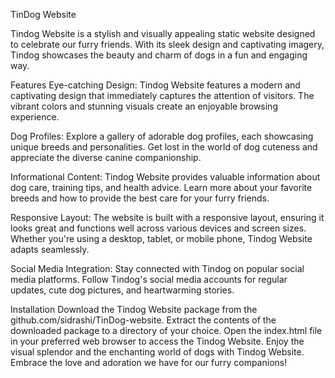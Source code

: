 TinDog Website

Tindog Website is a stylish and visually appealing static website designed to celebrate our furry friends. With its sleek design and captivating imagery, Tindog showcases the beauty and charm of dogs in a fun and engaging way.

Features
Eye-catching Design: Tindog Website features a modern and captivating design that immediately captures the attention of visitors. The vibrant colors and stunning visuals create an enjoyable browsing experience.

Dog Profiles: Explore a gallery of adorable dog profiles, each showcasing unique breeds and personalities. Get lost in the world of dog cuteness and appreciate the diverse canine companionship.

Informational Content: Tindog Website provides valuable information about dog care, training tips, and health advice. Learn more about your favorite breeds and how to provide the best care for your furry friends.

Responsive Layout: The website is built with a responsive layout, ensuring it looks great and functions well across various devices and screen sizes. Whether you're using a desktop, tablet, or mobile phone, Tindog Website adapts seamlessly.

Social Media Integration: Stay connected with Tindog on popular social media platforms. Follow Tindog's social media accounts for regular updates, cute dog pictures, and heartwarming stories.

Installation
Download the Tindog Website package from the github.com/sidrashi/TinDog-website.
Extract the contents of the downloaded package to a directory of your choice.
Open the index.html file in your preferred web browser to access the Tindog Website.
Enjoy the visual splendor and the enchanting world of dogs with Tindog Website. Embrace the love and adoration we have for our furry companions!
